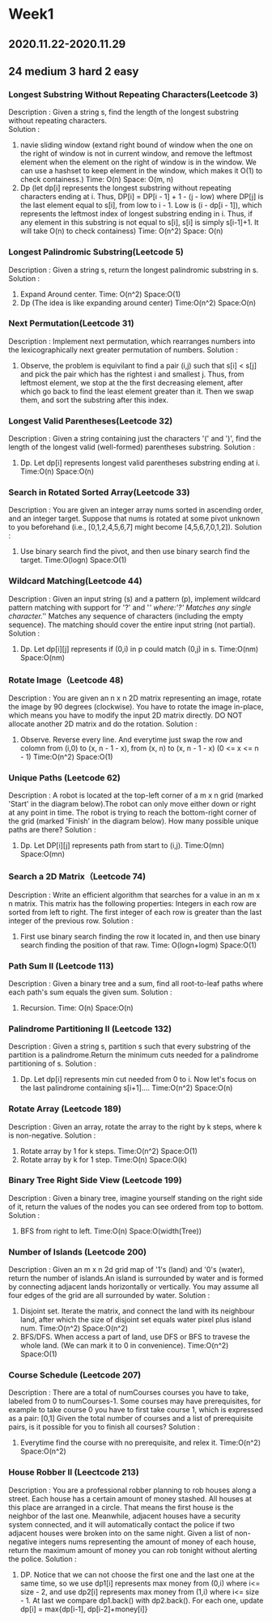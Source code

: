 # Week1
## 2020.11.22-2020.11.29
## 24 medium 3 hard 2 easy

### Longest Substring Without Repeating Characters(Leetcode 3)
Description : Given a string s, find the length of the longest substring without repeating characters.  
Solution :    
1. navie sliding window (extand right bound of window when the one on the right of window is not in current window, and remove the leftmost element when
the element on the right of window is in the window. We can use a hashset to keep element in the window, which makes it O(1) to check containess.) Time: O(n) Space: O(m, n)  
2. Dp (let dp[i] represents the longest substring without repeating characters ending at i. Thus, DP[i] = DP[i - 1] + 1 - (j - low) where DP[j] is the last element equal to s[i], from low to i - 1. Low is (i - dp[i - 1]), which represents the leftmost index of longest substring ending in i. Thus, if any element in this substring is not equal to s[i], s[i]
is simply s[i-1]+1. It will take O(n) to check containess) Time: O(n^2) Space: O(n)

### Longest Palindromic Substring(Leetcode 5)
Description : Given a string s, return the longest palindromic substring in s.
Solution :
1. Expand Around center. Time: O(n^2) Space:O(1)
2. Dp (The idea is like expanding around center) Time:O(n^2) Space:O(n)

### Next Permutation(Leetcode 31)
Description : Implement next permutation, which rearranges numbers into the lexicographically next greater permutation of numbers.
Solution :
1. Observe, the problem is equivilant to find a pair (i,j) such that s[i] < s[j] and pick the pair which has the rightest i and smallest j. Thus, from leftmost element, we stop at the the first decreasing element, after which go back to find the least element greater than it. Then we swap them, and sort the substring after this index.

### Longest Valid Parentheses(Leetcode 32)
Description : Given a string containing just the characters '(' and ')', find the length of the longest valid (well-formed) parentheses substring.
Solution :
1. Dp. Let dp[i] represents longest valid parentheses substring ending at i. Time:O(n) Space:O(n)

### Search in Rotated Sorted Array(Leetcode 33)
Description : You are given an integer array nums sorted in ascending order, and an integer target. Suppose that nums is rotated at some pivot unknown to you beforehand (i.e., [0,1,2,4,5,6,7] might become [4,5,6,7,0,1,2]).
Solution :
1. Use binary search find the pivot, and then use binary search find the target. Time:O(logn) Space:O(1)

### Wildcard Matching(Leetcode 44)
Description : Given an input string (s) and a pattern (p), implement wildcard pattern matching with support for '?' and '*' where:'?' Matches any single character.'*' Matches any sequence of characters (including the empty sequence). The matching should cover the entire input string (not partial).
Solution :
1. Dp. Let dp[i][j] represents if (0,i) in p could match (0,j) in s. Time:O(nm) Space:O(nm)

### Rotate Image（Leetcode 48)
Description : You are given an n x n 2D matrix representing an image, rotate the image by 90 degrees (clockwise). You have to rotate the image in-place, which means you have to modify the input 2D matrix directly. DO NOT allocate another 2D matrix and do the rotation.
Solution :
1. Observe. Reverse every line. And everytime just swap the row and colomn from (i,0) to (x, n - 1 - x), from (x, n) to (x, n - 1 - x) (0 <= x <= n - 1) Time:O(n^2) Space:O(1)

### Unique Paths (Leetcode 62)
Description : A robot is located at the top-left corner of a m x n grid (marked 'Start' in the diagram below).The robot can only move either down or right at any point in time. The robot is trying to reach the bottom-right corner of the grid (marked 'Finish' in the diagram below).
How many possible unique paths are there?
Solution :
1. Dp. Let DP[i][j] represents path from start to (i,j). Time:O(mn) Space:O(mn)

### Search a 2D Matrix（Leetcode 74)
Description : Write an efficient algorithm that searches for a value in an m x n matrix. This matrix has the following properties:
Integers in each row are sorted from left to right. The first integer of each row is greater than the last integer of the previous row.
Solution :
1. First use binary search finding the row it located in, and then use binary search finding the position of that raw. Time: O(logn+logm) Space:O(1)

### Path Sum II (Leetcode 113)
Description : Given a binary tree and a sum, find all root-to-leaf paths where each path's sum equals the given sum.
Solution :
1. Recursion. Time: O(n) Space:O(n)

### Palindrome Partitioning II (Leetcode 132)
Description : Given a string s, partition s such that every substring of the partition is a palindrome.Return the minimum cuts needed for a palindrome partitioning of s.
Solution :
1. Dp. Let dp[i] represents min cut needed from 0 to i. Now let's focus on the last palindrome containing s[i+1].... Time:O(n^2) Space:O(n)

### Rotate Array (Leetcode 189)
Description : Given an array, rotate the array to the right by k steps, where k is non-negative.
Solution :
1. Rotate array by 1 for k steps. Time:O(n^2) Space:O(1)
2. Rotate array by k for 1 step. Time:O(n) Space:O(k)

### Binary Tree Right Side View (Leetcode 199)
Description : Given a binary tree, imagine yourself standing on the right side of it, return the values of the nodes you can see ordered from top to bottom.
Solution :
1. BFS from right to left. Time:O(n) Space:O(width(Tree))

### Number of Islands (Leetcode 200)
Description : Given an m x n 2d grid map of '1's (land) and '0's (water), return the number of islands.An island is surrounded by water and is formed by connecting adjacent lands horizontally or vertically. You may assume all four edges of the grid are all surrounded by water.
Solution :
1. Disjoint set. Iterate the matrix, and connect the land with its neighbour land, after which the size of disjoint set equals water pixel plus island num. Time:O(n^2) Space:O(n^2)
2. BFS/DFS. When access a part of land, use DFS or BFS to travese the whole land. (We can mark it to 0 in convenience). Time:O(n^2) Space:O(1)

### Course Schedule (Leetcode 207)
Description : There are a total of numCourses courses you have to take, labeled from 0 to numCourses-1. Some courses may have prerequisites, for example to take course 0 you have to first take course 1, which is expressed as a pair: [0,1] Given the total number of courses and a list of prerequisite pairs, is it possible for you to finish all courses?
Solution :
1. Everytime find the course with no prerequisite, and relex it. Time:O(n^2) Space:O(n^2)

### House Robber II (Leectcode 213)
Description : You are a professional robber planning to rob houses along a street. Each house has a certain amount of money stashed. All houses at this place are arranged in a circle. That means the first house is the neighbor of the last one. Meanwhile, adjacent houses have a security system connected, and it will automatically contact the police if two adjacent houses were broken into on the same night. Given a list of non-negative integers nums representing the amount of money of each house, return the maximum amount of money you can rob tonight without alerting the police.
Solution :
1. DP. Notice that we can not choose the first one and the last one at the same time, so we use dp1[i] represents max money from (0,i) where i<= size - 2, and use dp2[i] represents max money from (1,i) where i<= size - 1. At last we compare dp1.back() with dp2.back(). For each one, update dp[i] = max{dp[i-1], dp[i-2]+money[i]}

###
